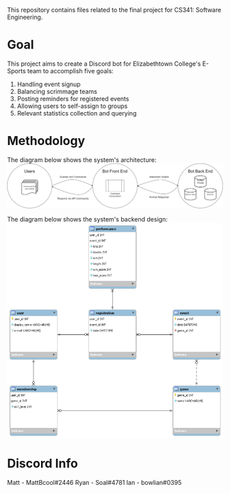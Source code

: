This repository contains files related to the final project for CS341: Software Engineering.

# Goal  
This project aims to create a Discord bot for Elizabethtown College's E-Sports team to accomplish five goals:  
1. Handling event signup  
2. Balancing scrimmage teams  
3. Posting reminders for registered events  
4. Allowing users to self-assign to groups  
5. Relevant statistics collection and querying  

# Methodology  
The diagram below shows the system's architecture:  
![architecture](https://github.com/jonwiseman/LFJ/raw/master/Docs/Images/LFJ%20Overview.png)

The diagram below shows the system's backend design:
![backend](https://github.com/jonwiseman/LFJ/raw/master/Docs/Images/Database.png)

# Discord Info
Matt - MattBcool#2446
Ryan - Soal#4781
Ian - bowlian#0395
